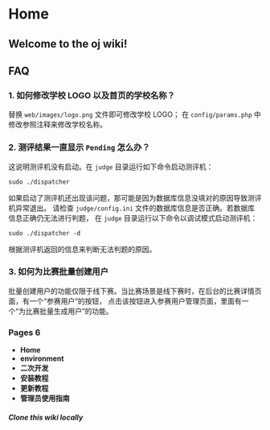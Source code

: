 # Home



## Welcome to the oj wiki!



## FAQ

### 1. 如何修改学校 LOGO 以及首页的学校名称？

替换 `web/images/logo.png` 文件即可修改学校 LOGO； 在 `config/params.php` 中修改参照注释来修改学校名称。

### 2. 测评结果一直显示 `Pending` 怎么办？

这说明测评机没有启动。在 `judge` 目录运行如下命令启动测评机：

```
sudo ./dispatcher
```

如果启动了测评机还出现该问题，那可能是因为数据库信息没填对的原因导致测评机异常退出。 请检查 `judge/config.ini` 文件的数据库信息是否正确。若数据库信息正确仍无法进行判题， 在 `judge` 目录运行以下命令以调试模式启动测评机：

```
sudo ./dispatcher -d
```

根据测评机返回的信息来判断无法判题的原因。

### 3. 如何为比赛批量创建用户

批量创建用户的功能仅限于线下赛。当比赛场景是线下赛时，在后台的比赛详情页面，有一个“参赛用户”的按钮， 点击该按钮进入参赛用户管理页面，里面有一个“为比赛批量生成用户”的功能。

###  Pages 6



- **Home**
- **environment**
- **二次开发**
- **安装教程**
- **更新教程**
- **管理员使用指南**

##### Clone this wiki locally